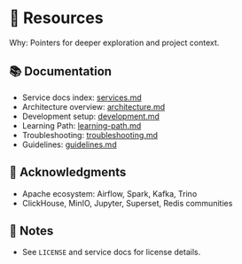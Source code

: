 # 🌟 Resources

Why: Pointers for deeper exploration and project context.

## 📚 Documentation

- Service docs index: [services.md](services.md)
- Architecture overview: [architecture.md](architecture.md)
- Development setup: [development.md](development.md)
- Learning Path: [learning-path.md](learning-path.md)
- Troubleshooting: [troubleshooting.md](troubleshooting.md)
- Guidelines: [guidelines.md](guidelines.md)

## 🙏 Acknowledgments

- Apache ecosystem: Airflow, Spark, Kafka, Trino
- ClickHouse, MinIO, Jupyter, Superset, Redis communities

## 📝 Notes

- See `LICENSE` and service docs for license details.
